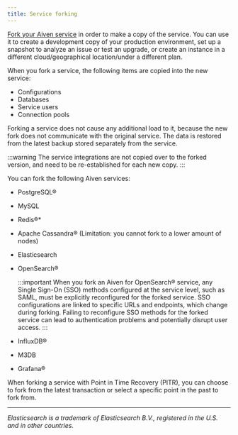 ```yaml
---
title: Service forking
---
```


[Fork your Aiven service](/docs/platform/howto/console-fork-service) in order to make a copy of the service. You can use it to
create a development copy of your production environment, set up a
snapshot to analyze an issue or test an upgrade, or create an instance
in a different cloud/geographical location/under a different plan.

When you fork a service, the following items are copied into the new
service:

-   Configurations
-   Databases
-   Service users
-   Connection pools

Forking a service does not cause any additional load to it, because the
new fork does not communicate with the original service. The data is
restored from the latest backup stored separately from the service.

:::warning
The service integrations are not copied over to the forked version, and
need to be re-established for each new copy.
:::

You can fork the following Aiven services:

-   PostgreSQL®

-   MySQL

-   Redis®\*

-   Apache Cassandra® (Limitation: you cannot fork to a lower amount of
    nodes)

-   Elasticsearch

-   OpenSearch®

    :::important
    When you fork an Aiven for OpenSearch® service, any Single Sign-On
    (SSO) methods configured at the service level, such as SAML, must be
    explicitly reconfigured for the forked service. SSO configurations
    are linked to specific URLs and endpoints, which change during
    forking. Failing to reconfigure SSO methods for the forked service
    can lead to authentication problems and potentially disrupt user
    access.
    :::

-   InfluxDB®

-   M3DB

-   Grafana®

When forking a service with Point in Time Recovery (PITR), you can
choose to fork from the latest transaction or select a specific point in
the past to fork from.

------------------------------------------------------------------------

*Elasticsearch is a trademark of Elasticsearch B.V., registered in the
U.S. and in other countries.*
